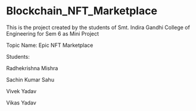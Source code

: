 ﻿# Blockchain_NFT_Marketplace

This is the project created by the students of Smt. Indira Gandhi College of Engineering for Sem 6 as Mini Project

Topic Name: Epic NFT Marketplace

Students:

Radhekrishna Mishra

Sachin Kumar Sahu

Vivek Yadav

Vikas Yadav
